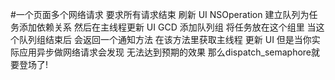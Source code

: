 #一个页面多个网络请求 要求所有请求结束
刷新 UI NSOperation 建立队列为任务添加依赖关系 然后在主线程更新 UI GCD 添加队列组 将任务放在这个组里 当这个队列组结束后 会返回一个通知方法 在该方法里获取主线程 更新 UI 但是当你实际应用异步做网络请求会发现 无法达到预期的效果 那么dispatch_semaphore就要登场了!

